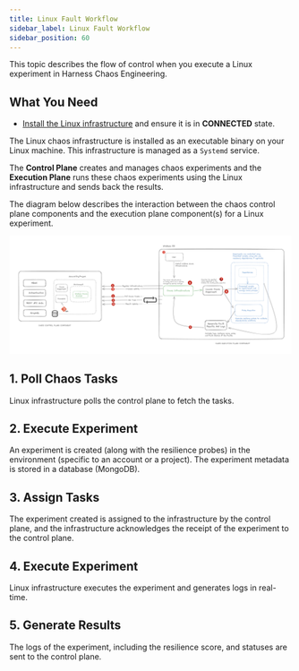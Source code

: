 ```yaml
---
title: Linux Fault Workflow 
sidebar_label: Linux Fault Workflow 
sidebar_position: 60
---
```


This topic describes the flow of control when you execute a Linux experiment in Harness Chaos Engineering.

## What You Need
- [Install the Linux infrastructure](https://developer.harness.io/docs/chaos-engineering/use-harness-ce/infrastructures/types/legacy-infra/linux#enable-chaos-on-linux) and ensure it is in **CONNECTED** state.

The Linux chaos infrastructure is installed as an executable binary on your Linux machine. This infrastructure is managed as a `Systemd` service.

The **Control Plane** creates and manages chaos experiments and the **Execution Plane** runs these chaos experiments using the Linux infrastructure and sends back the results.

The diagram below describes the interaction between the chaos control plane components and the execution plane component(s) for a Linux experiment. 

![linux fault flow](../static/how-stuff-works/windows-workflow.png)

## 1. Poll Chaos Tasks

Linux infrastructure polls the control plane to fetch the tasks. 

## 2. Execute Experiment 

An experiment is created (along with the resilience probes) in the environment (specific to an account or a project). The experiment metadata is stored in a database (MongoDB).

## 3. Assign Tasks

The experiment created is assigned to the infrastructure by the control plane, and the infrastructure acknowledges the receipt of the experiment to the control plane.

## 4. Execute Experiment

Linux infrastructure executes the experiment and generates logs in real-time.

## 5. Generate Results

The logs of the experiment, including the resilience score, and statuses are sent to the control plane.